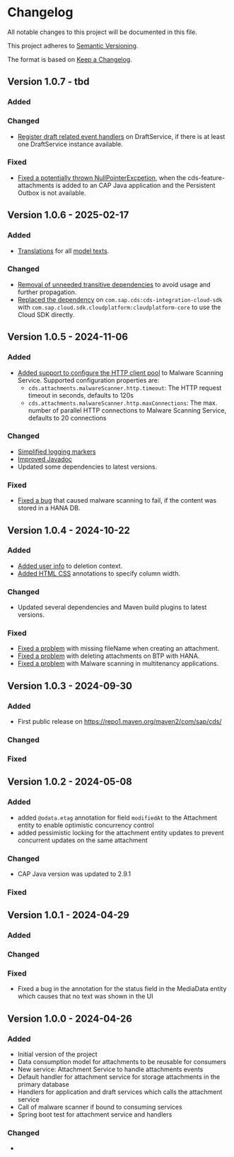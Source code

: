 # Changelog

All notable changes to this project will be documented in this file.

This project adheres to [Semantic Versioning](http://semver.org/).

The format is based on [Keep a Changelog](http://keepachangelog.com/).

## Version 1.0.7 - tbd

### Added

### Changed

- [Register draft related event handlers](https://github.com/cap-java/cds-feature-attachments/pull/386) on DraftService, if there is at least one DraftService instance available.

### Fixed

- [Fixed a potentially thrown NullPointerExcpetion](https://github.com/cap-java/cds-feature-attachments/pull/385), when the cds-feature-attachments is added to an CAP Java application and the Persistent Outbox is not available.

## Version 1.0.6 - 2025-02-17

### Added

- [Translations](https://github.com/cap-java/cds-feature-attachments/pull/353) for all [model texts](https://github.com/cap-java/cds-feature-attachments/blob/main/README.md#model-texts).

### Changed

- [Removal of unneeded transitive dependencies](https://github.com/cap-java/cds-feature-attachments/pull/290) to avoid usage and further propagation.
- [Replaced the dependency](https://github.com/cap-java/cds-feature-attachments/pull/292) on `com.sap.cds:cds-integration-cloud-sdk` with `com.sap.cloud.sdk.cloudplatform:cloudplatform-core` to use the Cloud SDK directly.

## Version 1.0.5 - 2024-11-06

### Added

- [Added support to configure the HTTP client pool](https://github.com/cap-java/cds-feature-attachments/pull/276) to Malware Scanning Service. Supported configuration properties are:
  - `cds.attachments.malwareScanner.http.timeout`: The HTTP request timeout in seconds, defaults to 120s
  - `cds.attachments.malwareScanner.http.maxConnections`: The max. number of parallel HTTP connections to Malware Scanning Service, defaults to 20 connections

### Changed

- [Simplified logging markers](https://github.com/cap-java/cds-feature-attachments/pull/178)
- [Improved Javadoc](https://github.com/cap-java/cds-feature-attachments/pull/256)
- Updated some dependencies to latest versions.

### Fixed

- [Fixed a bug](https://github.com/cap-java/cds-feature-attachments/pull/270) that caused malware scanning to fail, if the content was stored in a HANA DB.

## Version 1.0.4 - 2024-10-22

### Added

- [Added user info](https://github.com/cap-java/cds-feature-attachments/pull/217) to deletion context.
- [Added HTML CSS](https://github.com/cap-java/cds-feature-attachments/pull/248) annotations to specify column width.

### Changed

- Updated several dependencies and Maven build plugins to latest versions.

### Fixed

- [Fixed a problem](https://github.com/cap-java/cds-feature-attachments/pull/232) with missing fileName when creating an attachment.
- [Fixed a problem](https://github.com/cap-java/cds-feature-attachments/pull/239) with deleting attachments on BTP with HANA.
- [Fixed a problem](https://github.com/cap-java/cds-feature-attachments/pull/246) with Malware scanning in multitenancy applications.

## Version 1.0.3 - 2024-09-30

### Added

- First public release on https://repo1.maven.org/maven2/com/sap/cds/

### Changed

### Fixed

## Version 1.0.2 - 2024-05-08

### Added

- added `@odata.etag` annotation for field `modifiedAt` to the Attachment entity to enable optimistic concurrency control
- added pessimistic locking for the attachment entity updates to prevent concurrent updates on the same attachment

### Changed

- CAP Java version was updated to 2.9.1

### Fixed

## Version 1.0.1 - 2024-04-29

### Added

### Changed

### Fixed

- Fixed a bug in the annotation for the status field in the MediaData entity which causes that no text was shown in the
  UI

## Version 1.0.0 - 2024-04-26

### Added

- Initial version of the project
- Data consumption model for attachments to be reusable for consumers
- New service: Attachment Service to handle attachments events
- Default handler for attachment service for storage attachments in the primary database
- Handlers for application and draft services which calls the attachment service
- Call of malware scanner if bound to consuming services
- Spring boot test for attachment service and handlers

### Changed

-
